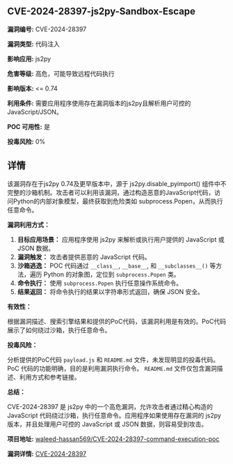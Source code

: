 ## CVE-2024-28397-js2py-Sandbox-Escape

**漏洞编号:** CVE-2024-28397

**漏洞类型:** 代码注入

**影响应用:** js2py

**危害等级:** 高危，可能导致远程代码执行

**影响版本:** <= 0.74

**利用条件:** 需要应用程序使用存在漏洞版本的js2py且解析用户可控的JavaScript/JSON。

**POC 可用性:** 是

**投毒风险:** 0%

## 详情

该漏洞存在于js2py 0.74及更早版本中，源于 js2py.disable_pyimport() 组件中不完整的沙箱机制。攻击者可以利用该漏洞，通过构造恶意的JavaScript代码，访问Python的内部对象模型，最终获取到危险类如 subprocess.Popen，从而执行任意命令。

**漏洞利用方式：**

1.  **目标应用场景：** 应用程序使用 js2py 来解析或执行用户提供的 JavaScript 或 JSON 数据。
2.  **漏洞触发：** 攻击者提供恶意的 JavaScript 代码。
3.  **沙箱逃逸：**  POC 代码通过 `__class__`, `__base__`, 和 `__subclasses__()` 等方法，遍历 Python 的对象图，定位到 `subprocess.Popen` 类。
4.  **命令执行：**  使用 `subprocess.Popen` 执行任意操作系统命令。
5.  **结果返回：**  将命令执行的结果以字符串形式返回，确保 JSON 安全。

**有效性：**

根据漏洞描述、搜索引擎结果和提供的PoC代码，该漏洞利用是有效的。PoC代码展示了如何绕过沙箱，执行任意命令。

**投毒风险：**

分析提供的PoC代码 `payload.js` 和 `README.md` 文件，未发现明显的投毒代码。PoC 代码的功能明确，目的是利用漏洞执行命令。 `README.md` 文件仅包含漏洞描述、利用方式和参考链接。

**总结：**

CVE-2024-28397 是 js2py 中的一个高危漏洞，允许攻击者通过精心构造的 JavaScript 代码绕过沙箱，执行任意命令。应用程序如果使用存在漏洞的 js2py 版本，并且处理用户可控的 JavaScript 或 JSON 数据，则容易受到攻击。

**项目地址:** [waleed-hassan569/CVE-2024-28397-command-execution-poc](https://github.com/waleed-hassan569/CVE-2024-28397-command-execution-poc)

**漏洞详情:** [CVE-2024-28397](https://nvd.nist.gov/vuln/detail/CVE-2024-28397)